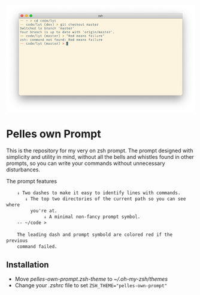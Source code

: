 ![Screenshot of the prompt](images/screenshot.png)

# Pelles own Prompt

This is the repository for my very on zsh prompt. The prompt designed with
simplicity and utility in mind, without all the bells and whistles found in 
other prompts, so you can write your commands without unnecessary disturbances.

The prompt features
```
    ↓ Two dashes to make it easy to identify lines with commands.
       ↓ The top two directories of the current path so you can see where
         you're at.
              ↓ A minimal non-fancy prompt symbol. 
    -- ~/code >

    The leading dash and prompt symbold are colored red if the previous 
    command failed.
```

## Installation

* Move *pelles-own-prompt.zsh-theme* to *~/.oh-my-zsh/themes*
* Change your *.zshrc* file to set `ZSH_THEME="pelles-own-prompt"`
